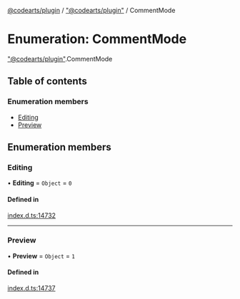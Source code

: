 [@codearts/plugin](../README.md) / ["@codearts/plugin"](../modules/_codearts_plugin_.md) / CommentMode

# Enumeration: CommentMode

["@codearts/plugin"](../modules/_codearts_plugin_.md).CommentMode

## Table of contents

### Enumeration members

- [Editing](codearts_plugin_.CommentMode.md#editing)
- [Preview](codearts_plugin_.CommentMode.md#preview)

## Enumeration members

### Editing

• **Editing** = `Object` = `0`

#### Defined in

[index.d.ts:14732](https://github.com/huaweicloud/cloudide-plugin-api/blob/d4de966/index.d.ts#L14732)

___

### Preview

• **Preview** = `Object` = `1`

#### Defined in

[index.d.ts:14737](https://github.com/huaweicloud/cloudide-plugin-api/blob/d4de966/index.d.ts#L14737)
